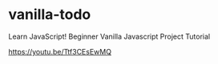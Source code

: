 # vanilla-todo

Learn JavaScript!
Beginner Vanilla Javascript Project Tutorial

https://youtu.be/Ttf3CEsEwMQ
